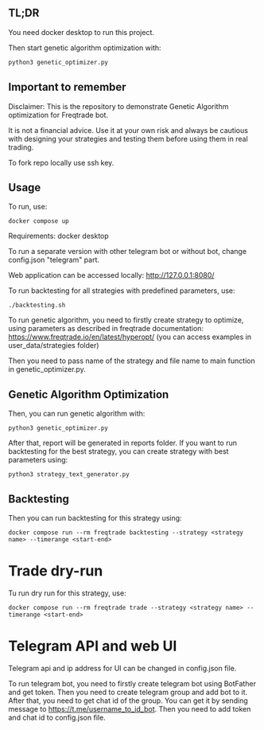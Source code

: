 ## TL;DR
You need docker desktop to run this project. 

Then start genetic algorithm optimization with:
```python
python3 genetic_optimizer.py
```

## Important to remember

Disclaimer: This is the repository to demonstrate Genetic Algorithm optimization for Freqtrade bot. 

It is not a financial advice. Use it at your own risk and always be cautious with designing your strategies and testing 
them before using them in real trading.

To fork repo locally use ssh key.

## Usage

To run, use: 
```docker
docker compose up
```
Requirements: docker desktop

To run a separate version with other telegram bot or without bot, change config.json "telegram" part.

Web application can be accessed locally: http://127.0.0.1:8080/

To run backtesting for all strategies with predefined parameters, use:
```
./backtesting.sh
```

To run genetic algorithm, you need to firstly create strategy to optimize, using parameters as described in freqtrade
documentation: https://www.freqtrade.io/en/latest/hyperopt/ (you can access examples in user_data/strategies folder)

Then you need to pass name of the strategy and file name to main function in genetic_optimizer.py. 

## Genetic Algorithm Optimization

Then, you can run genetic algorithm with:
```
python3 genetic_optimizer.py
```

After that, report will be generated in reports folder. If you want to run backtesting for the best strategy, you can create
strategy with best parameters using:
```
python3 strategy_text_generator.py
```

## Backtesting

Then you can run backtesting for this strategy using:
```
docker compose run --rm freqtrade backtesting --strategy <strategy name> --timerange <start-end>
```

# Trade dry-run

Tu run dry run for this strategy, use:
```
docker compose run --rm freqtrade trade --strategy <strategy name> --timerange <start-end>
```

# Telegram API and web UI

Telegram api and ip address for UI can be changed in config.json file.

To run telegram bot, you need to firstly create telegram bot using BotFather and get token. Then you need to create
telegram group and add bot to it. After that, you need to get chat id of the group. You can get it by sending message to
https://t.me/username_to_id_bot. Then you need to add token and chat id to config.json file.


